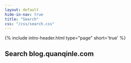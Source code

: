 ```yaml
---
layout: default
hide-in-nav: true
title: "Search"
css: "/css/search.css"
---
```

<!-- Page Header -->
{% include intro-header.html type="page" short='true' %}

<div class="container">

  <h2>Search blog.quanqinle.com</h2>

  <div id="google-custom-search">
    <script async src="https://cse.google.com/cse.js?cx=012311153976342605815:cnyprzh0o9a"></script>
    <div class="gcse-search"></div>
  </div>

</div>